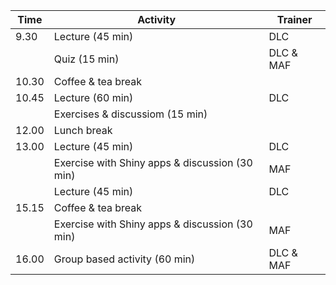 
| Time  | Activity  | Trainer  |
|---|---|---|
| 9.30  | Lecture (45 min)  |  DLC |
|   | Quiz (15 min)  | DLC & MAF  |
| 10.30  | Coffee & tea break  |   |
| 10.45  | Lecture (60 min)  | DLC  |
|   | Exercises & discussiom (15 min)   |   |
| 12.00  | Lunch break |   |
| 13.00  |  Lecture (45 min) | DLC  |
|   | Exercise with Shiny apps & discussion (30 min)  | MAF  |
|   | Lecture (45 min)  | DLC  |
| 15.15  | Coffee & tea break  |   |
|   | Exercise with Shiny apps & discussion (30 min)  | MAF  |
| 16.00  | Group based activity (60 min)  | DLC & MAF  |
